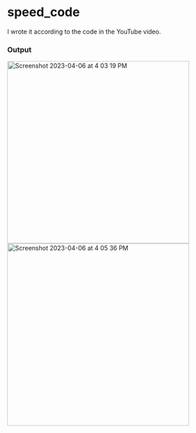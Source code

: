 # speed_code

I wrote it according to the code in the YouTube video.

### Output
<img width="417" alt="Screenshot 2023-04-06 at 4 03 19 PM" src="https://user-images.githubusercontent.com/61726800/230297255-f11a1050-5796-4d52-8194-3d2d3fd7b9be.png">

<img width="417" alt="Screenshot 2023-04-06 at 4 05 36 PM" src="https://user-images.githubusercontent.com/61726800/230298459-18036ca2-b8b6-4d87-ae6e-04a10cb3828b.png">